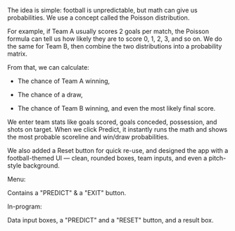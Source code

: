 The idea is simple: football is unpredictable, but math can give us probabilities. We use a concept called the Poisson distribution.

For example, if Team A usually scores 2 goals per match, the Poisson formula can tell us how likely they are to score 0, 1, 2, 3, and so on. We do the same for Team B, then combine the two distributions into a probability matrix.

From that, we can calculate:

 -  The chance of Team A winning,

 -  The chance of a draw,

 -  The chance of Team B winning,
and even the most likely final score.


We enter team stats like goals scored, goals conceded, possession, and shots on target. When we click Predict, it instantly runs the math and shows the most probable scoreline and win/draw probabilities.

We also added a Reset button for quick re-use, and designed the app with a football-themed UI — clean, rounded boxes, team inputs, and even a pitch-style background.

Menu:

Contains a "PREDICT" & a "EXIT" button.

In-program:

Data input boxes, a "PREDICT" and a "RESET" button, and a result box.
